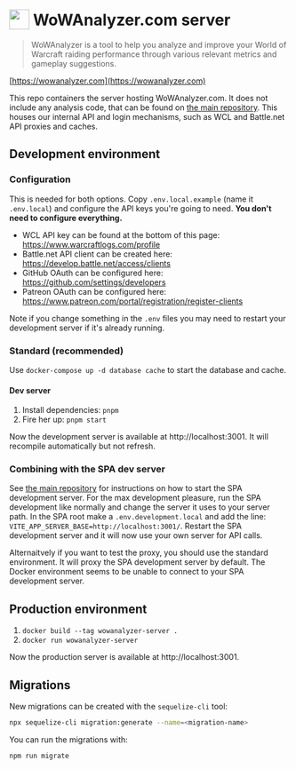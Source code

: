 <h1>
  <img src="https://user-images.githubusercontent.com/4565223/54240739-2d6e0b00-451f-11e9-8473-d15e78914c9b.png" height="36" valign="bottom" /> WoWAnalyzer.com server
</h1>

> WoWAnalyzer is a tool to help you analyze and improve your World of Warcraft raiding performance through various relevant metrics and gameplay suggestions.

[https://wowanalyzer.com](https://wowanalyzer.com)

This repo containers the server hosting WoWAnalyzer.com. It does not include any analysis code, that can be found on [the main repository](https://github.com/WoWAnalyzer/WoWAnalyzer). This houses our internal API and login mechanisms, such as WCL and Battle.net API proxies and caches.

## Development environment

### Configuration

This is needed for both options. Copy `.env.local.example` (name it `.env.local`) and configure the API keys you're going to need. **You don't need to configure everything.**

- WCL API key can be found at the bottom of this page: https://www.warcraftlogs.com/profile
- Battle.net API client can be created here: https://develop.battle.net/access/clients
- GitHub OAuth can be configured here: https://github.com/settings/developers
- Patreon OAuth can be configured here: https://www.patreon.com/portal/registration/register-clients

Note if you change something in the `.env` files you may need to restart your development server if it's already running.

### Standard (recommended)
Use `docker-compose up -d database cache` to start the database and cache.

#### Dev server
1. Install dependencies: `pnpm`
2. Fire her up: `pnpm start`

Now the development server is available at http://localhost:3001. It will recompile automatically but not refresh.

### Combining with the SPA dev server

See [the main repository](https://github.com/WoWAnalyzer/WoWAnalyzer) for instructions on how to start the SPA development server. For the max development pleasure, run the SPA development like normally and change the server it uses to your server path. In the SPA root make a `.env.development.local` and add the line: `VITE_APP_SERVER_BASE=http://localhost:3001/`. Restart the SPA development server and it will now use your own server for API calls.

Alternaitvely if you want to test the proxy, you should use the standard environment. It will proxy the SPA development server by default. The Docker environment seems to be unable to connect to your SPA development server.

## Production environment

1. `docker build --tag wowanalyzer-server .`
2. `docker run wowanalyzer-server`

Now the production server is available at http://localhost:3001.

## Migrations

New migrations can be created with the `sequelize-cli` tool:

```bash
npx sequelize-cli migration:generate --name=<migration-name>
```

You can run the migrations with:

```bash
npm run migrate
```

